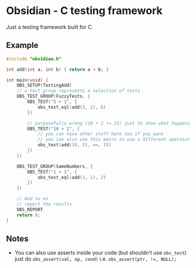 # Obsidian - C testing framework

Just a testing framework built for C.

## Example

```c
#include "obsidian.h"

int add(int a, int b) { return a + b; }

int main(void) {
    OBS_SETUP(TestingAdd)
    // a test group represents a selection of tests
    OBS_TEST_GROUP(FuzzyTests, {
        OBS_TEST("5 + 1", {
            obs_test_eql(add(5, 1), 6)
        })

        // purposefully wrong (10 + 2 != 15) just to show what happens when a test fails
        OBS_TEST("10 + 2", {
            // you can have other stuff here too if you want
            // you can also use this macro to use a different operator
            obs_test(add(10, 2), ==, 15)
        })
    })

    OBS_TEST_GROUP(SameNumbers, {
        OBS_TEST("1 + 1", {
            obs_test_eql(add(1, 1), 2)
        })
    })

    // And so on
    // report the results
    OBS_REPORT
    return 0;
}
```

## Notes

- You can also use asserts inside your code (but shouldn't use `obs_test`) just do `obs_assert(val, op, cond)` i.e. `obs_assert(ptr, !=, NULL);`
